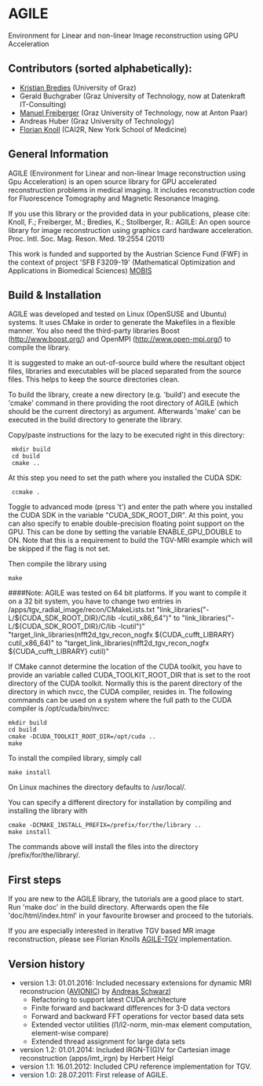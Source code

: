 # AGILE
Environment for Linear and non-linear Image reconstruction using GPU Acceleration

## Contributors (sorted alphabetically):
* [Kristian Bredies](http://www.uni-graz.at/~bredies) (University of Graz) 
* Gerald Buchgraber (Graz University of Technology, now at Datenkraft IT-Consulting)
* [Manuel Freiberger](mailto:manuel.freiberger@gmx.at) (Graz University of Technology, now at Anton Paar)
* Andreas Huber (Graz University of Technology)
* [Florian Knoll](http://cai2r.net/people/florian-knoll) (CAI2R, New York School of Medicine)


## General Information
AGILE (Environment for Linear and non-linear Image reconstruction using Gpu
Acceleration) is an open source library for GPU accelerated reconstruction
problems in medical imaging. It includes reconstruction code for Fluorescence
Tomography and Magnetic Resonance Imaging.

If you use this library or the provided data in your publications, please cite:
Knoll, F.; Freiberger, M.; Bredies, K.; Stollberger, R.: AGILE: An open source library
for image reconstruction using graphics card hardware acceleration. Proc. Intl. Soc. Mag.
Reson. Med. 19:2554 (2011)

This work is funded and supported by the Austrian Science Fund (FWF) in the context of project 'SFB F3209-19' (Mathematical Optimization and Applications in Biomedical Sciences)
[MOBIS](http://math.uni-graz.at/mobis/)

## Build & Installation
AGILE was developed and tested on Linux (OpenSUSE and Ubuntu) systems. It uses
CMake in order to generate the Makefiles in a flexible manner. You also need
the third-party libraries Boost (http://www.boost.org/) and OpenMPI
(http://www.open-mpi.org/) to compile the library.

It is suggested to make an out-of-source build where the resultant object
files, libraries and executables will be placed separated from the source
files. This helps to keep the source directories clean.

To build the library, create a new directory (e.g. 'build') and execute the
'cmake' command in there providing the root directory of AGILE (which should
be the current directory) as argument. Afterwards 'make' can be executed
in the build directory to generate the library.

Copy/paste instructions for the lazy to be executed right in this directory:
``` 
 mkdir build
 cd build
 cmake ..
``` 


At this step you need to set the path where you installed the CUDA SDK:
``` 
 ccmake .
``` 

Toggle to advanced mode (press 't') and enter the path where you installed the
CUDA SDK in the variable "CUDA_SDK_ROOT_DIR". At this point, you can also
specify to enable double-precision floating point support on the GPU. This
can be done by setting the variable ENABLE_GPU_DOUBLE to ON. Note that this
is a requirement to build the TGV-MRI example which will be skipped if the flag
is not set.

Then compile the library using
``` 
make
``` 

####Note:
AGILE was tested on 64 bit platforms. If you want to compile it on a
32 bit system, you have to change two entries in
/apps/tgv_radial_image/recon/CMakeLists.txt
"link_libraries("-L/${CUDA_SDK_ROOT_DIR}/C/lib -lcutil_x86_64")" to
"link_libraries("-L/${CUDA_SDK_ROOT_DIR}/C/lib -lcutil")"
"target_link_libraries(nfft2d_tgv_recon_nogfx ${CUDA_cufft_LIBRARY} cutil_x86_64)"
to "target_link_libraries(nfft2d_tgv_recon_nogfx ${CUDA_cufft_LIBRARY} cutil)"

If CMake cannot determine the location of the CUDA toolkit, you have to
provide an variable called CUDA_TOOLKIT_ROOT_DIR that is set to the root
directory of the CUDA toolkit. Normally this is the parent directory
of the directory in which nvcc, the CUDA compiler, resides in. The following
commands can be used on a system where the full path to the CUDA compiler
is /opt/cuda/bin/nvcc:
``` 
mkdir build
cd build
cmake -DCUDA_TOOLKIT_ROOT_DIR=/opt/cuda ..
make
``` 


To install the compiled library, simply call
``` 
make install
``` 


On Linux machines the directory defaults to /usr/local/.

You can specify a different directory for installation by compiling and
installing the library with
``` 
cmake -DCMAKE_INSTALL_PREFIX=/prefix/for/the/library ..
make install
``` 


The commands above will install the files into the directory
/prefix/for/the/library/.

## First steps
If you are new to the AGILE library, the tutorials are a good place to start.
Run 'make doc' in the build directory. Afterwards open the file
'doc/html/index.html' in your favourite browser and proceed to the tutorials.

If you are especially interested in iterative TGV based MR image
reconstruction, please see Florian Knolls [AGILE-TGV](http://www.cai2r.net/resources/software/agile-gpu-image-reconstruction-library) implementation.


## Version history
* version 1.3: 01.01.2016: Included necessary extensions for dynamic MRI reconstrucion ([AVIONIC](https://github.com/IMTtugraz/AVIONIC)) by [Andreas Schwarzl](https://github.com/andyschwarzl)
  * Refactoring to support latest CUDA architecture
  * Finite forward and backward differences for 3-D data vectors
  * Forward and backward FFT operations for vector based data sets
  * Extended vector utilities (l1/l2-norm, min-max element computation, element-wise compare)
  * Extended thread assignment for large data sets
* version 1.2: 01.01.2014: Included IRGN-T(G)V for Cartesian image reconstruction (apps/imt_irgn) by Herbert Heigl
* version 1.1: 16.01.2012: Included CPU reference implementation for TGV.
* version 1.0: 28.07.2011: First release of AGILE.
